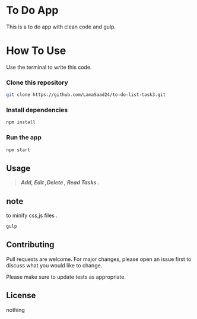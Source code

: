 # To Do App 

This is a to do app with clean code and gulp.

# How To Use

Use the terminal to write this code.
### Clone this repository
```bash
git clone https://github.com/LamaSaad24/to-do-list-task3.git
```
### Install dependencies
```bash
npm install
```

### Run the app
```bash
npm start
```


## Usage
> ***Add, Edit ,Delete , Read Tasks .***

## note
to minify css,js files .
```bash
gulp
```

## Contributing

Pull requests are welcome. For major changes, please open an issue first
to discuss what you would like to change.

Please make sure to update tests as appropriate.

## License

nothing
